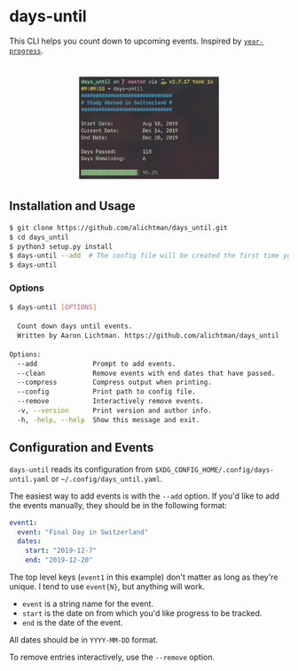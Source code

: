 # days-until

This CLI helps you count down to upcoming events. Inspired by [`year-progress`](https://github.com/alichtman/scripts/blob/master/year-progress.sh).

<h1 align="center">
  <img src="img/demo.png" width="50%" />
  <br />
</h1>

## Installation and Usage

```bash
$ git clone https://github.com/alichtman/days_until.git
$ cd days_until
$ python3 setup.py install
$ days-until --add  # The config file will be created the first time you run the program
$ days-until
```

### Options

```bash
$ days-until [OPTIONS]

  Count down days until events.
  Written by Aaron Lichtman. https://github.com/alichtman/days_until

Options:
  --add              Prompt to add events.
  --clean            Remove events with end dates that have passed.
  --compress         Compress output when printing.
  --config           Print path to config file.
  --remove           Interactively remove events.
  -v, --version      Print version and author info.
  -h, -help, --help  Show this message and exit.
```

## Configuration and Events

`days-until` reads its configuration from `$XDG_CONFIG_HOME/.config/days-until.yaml` or `~/.config/days_until.yaml`.

The easiest way to add events is with the `--add` option. If you'd like to add the events manually, they should be in the following format:

```yaml
event1:
  event: "Final Day in Switzerland"
  dates:
    start: "2019-12-7"
    end: "2019-12-20"
```

The top level keys (`event1` in this example) don't matter as long as they're unique. I tend to use `event{N}`, but anything will work.

- `event` is a string name for the event.
- `start` is the date on from which you'd like progress to be tracked.
- `end` is the date of the event.

All dates should be in `YYYY-MM-DD` format.

To remove entries interactively, use the `--remove` option. 

